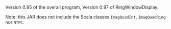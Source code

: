 Version 0.95 of the overall program, Version 0.97 of RingWindowDisplay.

Note: this JAR does not include the Scala classes `ImagQuadInt`, `ImagQuadRing` nor `NTFC`.
